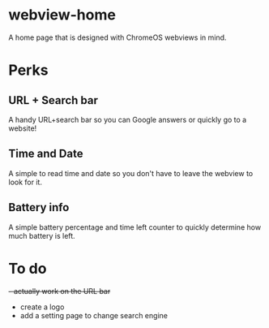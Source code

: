# webview-home
A home page that is designed with ChromeOS webviews in mind.

# Perks
## URL + Search bar
A handy URL+search bar so you can Google answers or quickly go to a website!
## Time and Date
A simple to read time and date so you don't have to leave the webview to look for it.
## Battery info
A simple battery percentage and time left counter to quickly determine how much battery is left.

# To do
~~- actually work on the URL bar~~
- create a logo
- add a setting page to change search engine
